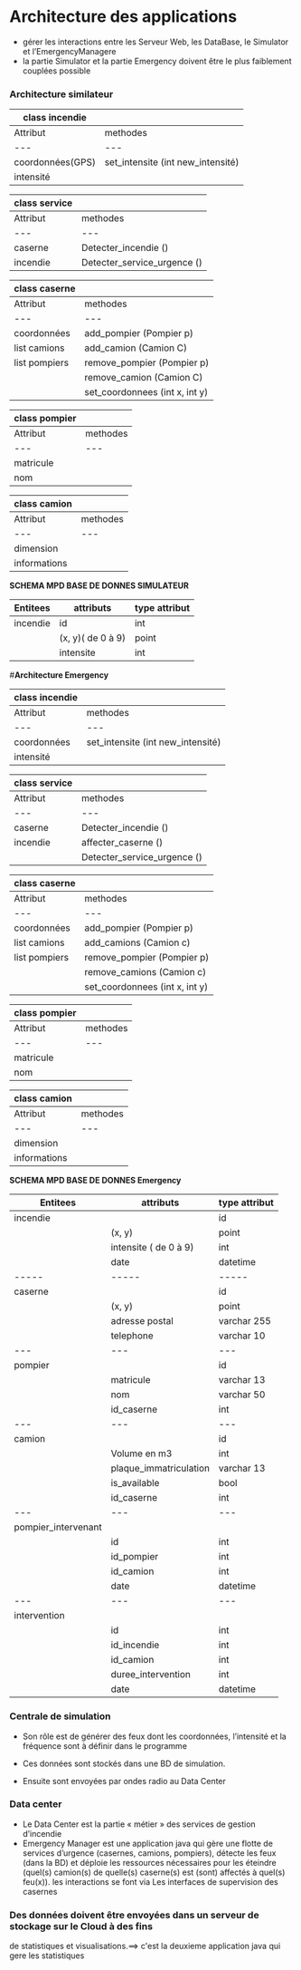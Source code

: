 # Architecture des applications
* gérer les interactions entre les Serveur Web, les DataBase, le Simulator et l’EmergencyManagere
* la partie Simulator et la partie Emergency doivent être le plus faiblement couplées
possible

### Architecture similateur

|class incendie 					| |
|---|---|
|Attribut						|methodes|
|---|---|
|coordonnées(GPS)					|set_intensite (int new_intensité)|
|intensité				 		||
	
|class service 						||
|---|---|
|Attribut|methodes|
|---|---|
|caserne						|Detecter_incendie ()
|incendie						|Detecter_service_urgence ()
						
	
	
|class caserne						||
|---|---|
|Attribut|methodes|
|---|---|
|coordonnées					|add_pompier (Pompier p)
|list camions					|add_camion (Camion C)
|list pompiers					|remove_pompier (Pompier p)
|						|remove_camion (Camion C)
|						|set_coordonnees (int x, int y)
	
|class pompier 						||
|---|---|
|Attribut|methodes|
|---|---|
|matricule
|nom
	
|class camion 						||
|---|---|
|Attribut|methodes|
|---|---|
|dimension|
|informations|


**SCHEMA MPD BASE DE DONNES SIMULATEUR**

|Entitees					|attributs			|type attribut|	
|-----|-----|-----|
|incendie					|id				|int|
|						|(x, y)( de 0 à 9)		|point|
|						|intensite			|int|
							

#**Architecture Emergency**	
	
|class incendie 			||
|---|---|
|Attribut|methodes|
|---|---|
|coordonnées					|set_intensite (int new_intensité)|
|intensité				 	|
	
|class service				||
|---|---|
|Attribut|methodes|
|---|---|
|caserne				|Detecter_incendie ()
|incendie				|affecter_caserne ()
|					|Detecter_service_urgence () 
	
|class caserne				||
|---|---|
|Attribut|methodes|
|---|---|
|coordonnées			|add_pompier (Pompier p)
|list camions			|add_camions (Camion c)
|list pompiers			|remove_pompier (Pompier p)
|				|remove_camions (Camion c)
|				|set_coordonnees (int x, int y)
	
|class pompier 				||
|---|---|
|Attribut|methodes|
|---|---|
|matricule|
|nom|
	
|class camion 				||
|---|---|
|Attribut|methodes|
|---|---|
|dimension				|
|informations				|	
	
**SCHEMA MPD BASE DE DONNES Emergency**

|Entitees					|attributs				|type attribut|	
|-----|-----|-----|
|incendie|					|id					|int|
| 						|(x, y)				    	|point|
| 						|intensite ( de 0 à 9)			|int|
| 						|date					|datetime|
|-----|-----|-----|
|caserne|					|id					|int|
| 						|(x, y)				    	|point|
| 						|adresse postal		    		|varchar 255|
|						|telephone				|varchar 10|
|---|---|---|
|pompier|					|id					|int|
| 						|matricule				|varchar 13|
| 						|nom					|varchar 50|
| 						|id_caserne			    	|int|
|---|---|---|
|camion |					|id					    |int|
|   						|Volume en m3			|int|	
| 						|plaque_immatriculation		|varchar 13|
| 						|is_available			|bool|
| 						|id_caserne			    |int|
|---|---|---|
|pompier_intervenant|
| 							|id					    |int|
| 							|id_pompier			    |int|
| 							|id_camion				|int|
| 							|date					|datetime|
|---|---|---|
|intervention |
| 							|id					    |int|
| 							|id_incendie			|int|
| 							|id_camion				|int|			
| 							|duree_intervention	    |int|
| 							|date					|datetime|





### Centrale de simulation 

*	Son rôle est de générer des feux dont les coordonnées, l’intensité et la fréquence sont à définir dans le programme 

*	Ces données sont stockés dans une BD de simulation. 

*	Ensuite sont envoyées par ondes radio au Data Center 

### Data center 
* Le Data Center est la partie « métier » des services de gestion d’incendie
* Emergency Manager est une application java qui gère une flotte de services d’urgence 
(casernes, camions, pompiers), détecte les feux (dans la BD) et déploie les ressources nécessaires pour les
éteindre (quel(s) camion(s) de quelle(s) caserne(s) est (sont) affectés à quel(s) feu(x)). 
les interactions se font via Les interfaces de supervision des casernes

### Des données doivent être envoyées dans un serveur de stockage sur le Cloud à des fins
de statistiques et visualisations.==> c'est la deuxieme application java qui gere les statistiques 

